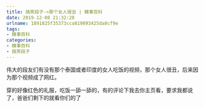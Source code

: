 ```yaml
---
title: 搞笑段子->那个女人很丑 | 糗事百科
date: 2019-12-08 21:32:28
urlname: 1891825f35373cca819093425da8cf9e
tags: 
- 糗事百科
categories:
- 糗事百科
- 搞笑段子
---
```

伟大的段友们有没有那个泰国或者印度的女人吃饭的视频，那个女人很丑，后来因为那个视频成了网红。

穿的好像红色的礼服，吃饭一舔一舔的，有的评论下我去你主页看，要求我都说了，爸爸们剩下的就看你们的了


